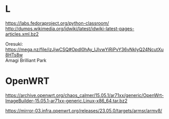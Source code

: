 # L

https://labs.fedoraproject.org/python-classroom/ \
http://dumps.wikimedia.org/idwiki/latest/idwiki-latest-pages-articles.xml.bz2

Oresuki: https://mega.nz/file/izJjwCSQ#Opdl0hAy_IJlvwYiRiPvY36vNkIyQ24NcutXu8HTs8w \
Amagi Brilliant Park



# OpenWRT
https://archive.openwrt.org/chaos_calmer/15.05.1/ar71xx/generic/OpenWrt-ImageBuilder-15.05.1-ar71xx-generic.Linux-x86_64.tar.bz2

https://mirror-03.infra.openwrt.org/releases/23.05.0/targets/armsr/armv8/
